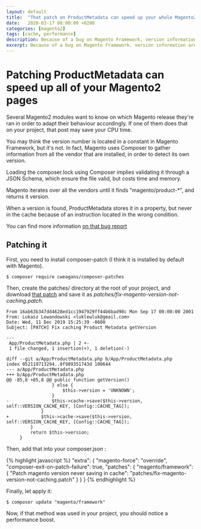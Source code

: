 ```yaml
---
layout: default
title:  "That patch on ProductMetadata can speed up your whole Magento2 website!"
date:   2020-03-17 08:00:00 +0200
categories: [magento2]
tags: [cache, performance]
description: Because of a bug on Magento Framework, version information are never stored in the cache. That simple fix can improve your performances in production.
excerpt: Because of a bug on Magento Framework, version information are never stored in the cache. That simple fix can improve your performances in production.
---
```


# Patching ProductMetadata can speed up all of your Magento2 pages

Several Magento2 modules want to know on which Magento release they're ran in order to adapt their behaviour accordingly.
If one of them does that on your project, that post may save your CPU time.

You may think the version number is located in a constant in Magento Framework, but it's not. In fact, Magento uses
Composer to gather information from all the vendor that are installed, in order to detect its own version. 

Loading the composer.lock using Composer implies validating it through a JSON Schema, which ensure the file valid, 
but costs time and memory.

Magento iterates over all the vendors until it finds "magento/product-\*", and returns it version. 

When a version is found, ProductMetadata stores it in a property, but never in the cache because of an instruction located in the wrong condition.

You can find more information [on that bug report][Github#24025]

## Patching it

First, you need to install composer-patch (I think it is installed by default with Magento).

```
$ composer require cweagans/composer-patches
```

Then, create the patches/ directory at the root of your project, and download [that patch][fix-composer-version-lookup.patch] 
and save it as _patches/fix-magento-version-not-caching.patch_.

```
From 16ab63b347dd4628ed1cc1947929ff44b6bad90c Mon Sep 17 00:00:00 2001
From: Lukasz Lewandowski <luklewluk@gmail.com>
Date: Wed, 11 Dec 2019 15:25:39 -0600
Subject: [PATCH] Fix caching Product Metadata getVersion

---
 App/ProductMetadata.php | 2 +-
 1 file changed, 1 insertion(+), 1 deletion(-)

diff --git a/App/ProductMetadata.php b/App/ProductMetadata.php
index 052119713294..8f989351743d 100644
--- a/App/ProductMetadata.php
+++ b/App/ProductMetadata.php
@@ -85,8 +85,8 @@ public function getVersion()
                 } else {
                     $this->version = 'UNKNOWN';
                 }
-                $this->cache->save($this->version, self::VERSION_CACHE_KEY, [Config::CACHE_TAG]);
             }
+            $this->cache->save($this->version, self::VERSION_CACHE_KEY, [Config::CACHE_TAG]);
         }
         return $this->version;
     }
```

Then, add that into your composer.json :

{% highlight javascript %}
	"extra": {
		"magento-force": "override",
		"composer-exit-on-patch-failure": true,
		"patches": {
			"magento/framework": {
				"Patch magento version never saving in cache": "patches/fix-magento-version-not-caching.patch"
			}
		}
	}
{% endhighlight %}

Finally, let apply it:

```
$ composer update "magento/framework"
```

Now, if that method was used in your project, you should notice a performance boost.

[Github#24025]: https://github.com/magento/magento2/issues/24025
[fix-composer-version-lookup.patch]: https://github.com/magento/magento2/files/4112454/magento-framework-github-24025-fix-composer-version-lookup.patch.txt
